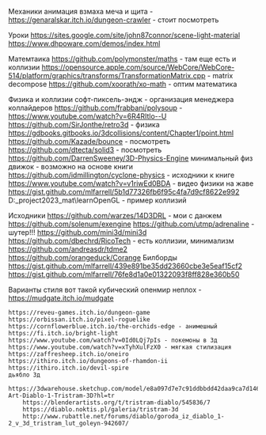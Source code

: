 ﻿Механики
	анимация взмаха меча и щита - https://genaralskar.itch.io/dungeon-crawler - стоит посмотреть


Уроки
	https://sites.google.com/site/john87connor/scene-light-material
	https://www.dhpoware.com/demos/index.html

Матемтаика
	https://github.com/polymonster/maths - там еще есть и коллизии
	https://opensource.apple.com/source/WebCore/WebCore-514/platform/graphics/transforms/TransformationMatrix.cpp   - matrix decompose
	https://github.com/xoorath/xo-math - оптим математика

Физика и коллизии
	софт-пиксель-эндж - организация менеджера коллайдеров
	https://github.com/frabbani/polysoup - https://www.youtube.com/watch?v=6R4RItlo--U
	https://github.com/SirJonthe/retro3d - физика
	https://gdbooks.gitbooks.io/3dcollisions/content/Chapter1/point.html
	https://github.com/Kazade/bounce - посмотреть
	https://github.com/dtecta/solid3 - посмотреть
	https://github.com/DarrenSweeney/3D-Physics-Engine минимальный физ движок - возможно на основе книги
	https://github.com/idmillington/cyclone-physics - исходники к книге
	https://www.youtube.com/watch?v=v1riwEd0BDA - видео физики на жаве
	https://gist.github.com/mlfarrell/5b1d77326fb6f95c4fa7d9cf8622e992
	D:\_project2023\_mat\learnOpenGL - пример коллизий
	
Исходники
	https://github.com/warzes/14D3DRL - мои с данжем
	https://github.com/solenum/exengine
	https://github.com/utmp/adrenaline - шутер!!!
	https://github.com/mini3d/mini3d
	https://github.com/dbechrd/RicoTech - есть коллизии, минимализм
	https://github.com/andreasdr/tdme2
	https://github.com/orangeduck/Corange
	Билборды
		https://gist.github.com/mlfarrell/439e891be35dd23660cbe3e5eaf15cf2
		https://gist.github.com/mlfarrell/76fe8d1a0e01322093f8ff828e360b50

Варианты стиля
	вот такой кубический опенмир неплох - https://mudgate.itch.io/mudgate

	https://reveu-games.itch.io/dungeon-game
	https://orbissan.itch.io/pixel-roguelike
	https://cornflowerblue.itch.io/the-orchids-edge - анимешный
	https://fi.itch.io/bright-light
	https://www.youtube.com/watch?v=0Id0LQj7pIs - покемоны в 3д
	https://www.youtube.com/watch?v=xTyhXulFzX0 - мягкая стилизация
	https://zaffresheep.itch.io/oneiro
	https://ithiro.itch.io/dungeons-of-rhamdon-ii
	https://ithiro.itch.io/devil-spire
	дьябло 3д
		https://3dwarehouse.sketchup.com/model/e8a097d7e7c91ddbbdd42daa9ca7d146/Fan-Art-Diablo-1-Tristram-3D?hl=tr
		https://blenderartists.org/t/tristram-diablo/545836/7
		https://diablo.noktis.pl/galeria/tristram-3d
		http://www.rubattle.net/forums/diablo/goroda_iz_diablo_1-2_v_3d_tristram_lut_goleyn-942607/